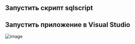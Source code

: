 ## Запустить скрипт sqlscript
## Запустить приложение в Visual Studio
![image](https://github.com/alirdf/YP_program_2024_03_17/assets/114728265/148b6293-26cf-4a31-8a93-ae1b64b78208)
